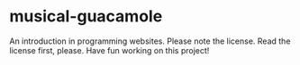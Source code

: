 # musical-guacamole
An introduction in programming websites. Please note the license. Read the license first, please.
Have fun working on this project!
